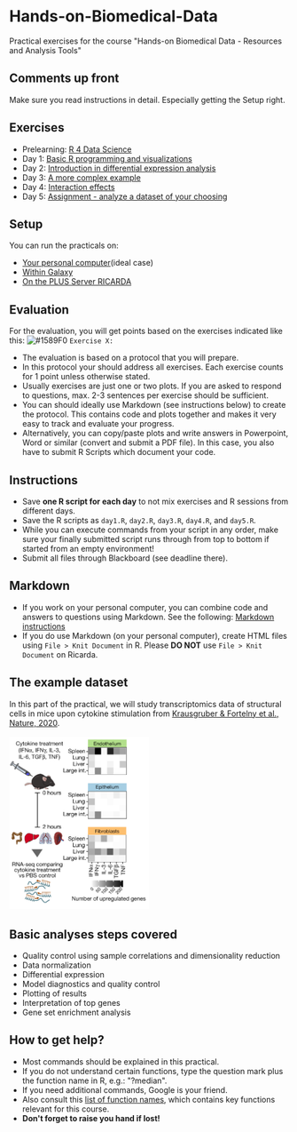 # Hands-on-Biomedical-Data
Practical exercises for the course "Hands-on Biomedical Data - Resources and Analysis Tools"

## Comments up front
Make sure you read instructions in detail. Especially getting the Setup right.

## Exercises
* Prelearning: [R 4 Data Science](day0_prelearning.md)
* Day 1: [Basic R programming and visualizations](day1.md)
* Day 2: [Introduction in differential expression analysis](day2.md)
* Day 3: [A more complex example](day3.md)
* Day 4: [Interaction effects](day4.md)
* Day 5: [Assignment - analyze a dataset of your choosing](day5.md)

## Setup
You can run the practicals on:
* [Your personal computer](setup_PersonalLaptops.md)(ideal case)
* [Within Galaxy](setup_GALAXY.md)
* [On the PLUS Server RICARDA](setup_RICARDA.md)

## Evaluation
For the evaluation, you will get points based on the exercises indicated like this:
![#1589F0](https://placehold.co/15x15/1589F0/1589F0.png) `Exercise X:`

* The evaluation is based on a protocol that you will prepare.
* In this protocol your should address all exercises. Each exercise counts for 1 point unless otherwise stated.
* Usually exercises are just one or two plots. If you are asked to respond to questions, max. 2-3 sentences per exercise should be sufficient.
* You can should ideally use Markdown (see instructions below) to create the protocol. This contains code and plots together and makes it very easy to track and evaluate your progress.
* Alternatively, you can copy/paste plots and write answers in Powerpoint, Word or similar (convert and submit a PDF file). In this case, you also have to submit R Scripts which document your code.

## Instructions
* Save **one R script for each day** to not mix exercises and R sessions from different days.
* Save the R scripts as `day1.R`, `day2.R`, `day3.R`, `day4.R`, and `day5.R`.
* While you can execute commands from your script in any order, make sure your finally submitted script runs through from top to bottom if started from an empty environment!
* Submit all files through Blackboard (see deadline there).

## Markdown
* If you work on your personal computer, you can combine code and answers to questions using Markdown. See the following: [Markdown instructions](markdown.md)
* If you do use Markdown (on your personal computer), create HTML files using `File > Knit Document` in R. Please **DO NOT** use `File > Knit Document` on Ricarda.


## The example dataset

In this part of the practical, we will study transcriptomics data of structural cells in mice upon cytokine stimulation from [Krausgruber & Fortelny et al., Nature, 2020](https://doi.org/10.1038/s41586-020-2424-4).
<br/>
<br/>
<img src="img/StructuralImmunity.png" width="50%">

## Basic analyses steps covered
* Quality control using sample correlations and dimensionality reduction
* Data normalization
* Differential expression
* Model diagnostics and quality control
* Plotting of results
* Interpretation of top genes
* Gene set enrichment analysis

## How to get help?
* Most commands should be explained in this practical.
* If you do not understand certain functions, type the question mark plus the function name in R, e.g.: "?median".
* If you need additional commands, Google is your friend. 
* Also consult this [list of function names](functions.md), which contains key functions relevant for this course.
* **Don't forget to raise you hand if lost!**
